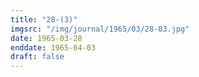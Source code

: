 ```yaml
---
title: "28-(3)"
imgsrc: "/img/journal/1965/03/28-03.jpg"
date: 1965-03-28
enddate: 1965-04-03
draft: false
---
```


<!-- fix pre-formatted input -->
